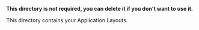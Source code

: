 

**This directory is not required, you can delete it if you don't want to use it.**

This directory contains your Application Layouts.
